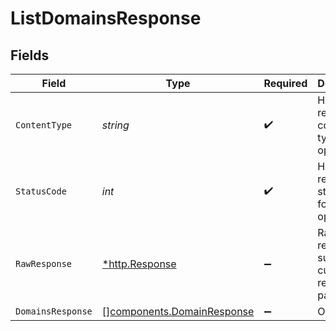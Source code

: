 # ListDomainsResponse


## Fields

| Field                                                                    | Type                                                                     | Required                                                                 | Description                                                              |
| ------------------------------------------------------------------------ | ------------------------------------------------------------------------ | ------------------------------------------------------------------------ | ------------------------------------------------------------------------ |
| `ContentType`                                                            | *string*                                                                 | :heavy_check_mark:                                                       | HTTP response content type for this operation                            |
| `StatusCode`                                                             | *int*                                                                    | :heavy_check_mark:                                                       | HTTP response status code for this operation                             |
| `RawResponse`                                                            | [*http.Response](https://pkg.go.dev/net/http#Response)                   | :heavy_minus_sign:                                                       | Raw HTTP response; suitable for custom response parsing                  |
| `DomainsResponse`                                                        | [][components.DomainResponse](../../models/components/domainresponse.md) | :heavy_minus_sign:                                                       | OK                                                                       |